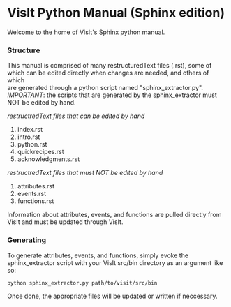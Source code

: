 # VisIt Python Manual (Sphinx edition)

Welcome to the home of VisIt's Sphinx python manual. 

### Structure
This manual is comprised of many restructuredText files (.rst), some of 
which can be edited directly when changes are needed, and others of which  
are generated through a python script named "sphinx\_extractor.py". 
*IMPORTANT*: the scripts that are generated by the sphinx\_extractor must
NOT be edited by hand. 

*restructredText files that can be edited by hand*
1. index.rst 
2. intro.rst
3. python.rst
4. quickrecipes.rst
5. acknowledgments.rst

*restructredText files that must NOT be edited by hand*
1. attributes.rst
2. events.rst
3. functions.rst


Information about attributes, events, and functions are pulled directly from VisIt
and must be updated through VisIt. 

### Generating 
To generate attributes, events, and functions, simply evoke the sphinx\_extractor 
script with your VisIt src/bin directory as an argument like so:

    python sphinx_extractor.py path/to/visit/src/bin

Once done, the appropriate files will be updated or written if neccessary. 
